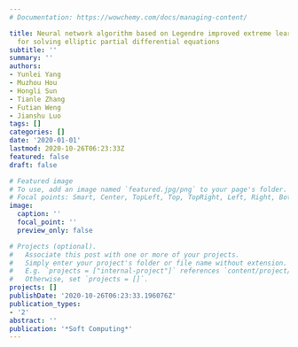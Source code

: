 ```yaml
---
# Documentation: https://wowchemy.com/docs/managing-content/

title: Neural network algorithm based on Legendre improved extreme learning machine
  for solving elliptic partial differential equations
subtitle: ''
summary: ''
authors:
- Yunlei Yang
- Muzhou Hou
- Hongli Sun
- Tianle Zhang
- Futian Weng
- Jianshu Luo
tags: []
categories: []
date: '2020-01-01'
lastmod: 2020-10-26T06:23:33Z
featured: false
draft: false

# Featured image
# To use, add an image named `featured.jpg/png` to your page's folder.
# Focal points: Smart, Center, TopLeft, Top, TopRight, Left, Right, BottomLeft, Bottom, BottomRight.
image:
  caption: ''
  focal_point: ''
  preview_only: false

# Projects (optional).
#   Associate this post with one or more of your projects.
#   Simply enter your project's folder or file name without extension.
#   E.g. `projects = ["internal-project"]` references `content/project/deep-learning/index.md`.
#   Otherwise, set `projects = []`.
projects: []
publishDate: '2020-10-26T06:23:33.196076Z'
publication_types:
- '2'
abstract: ''
publication: '*Soft Computing*'
---
```

